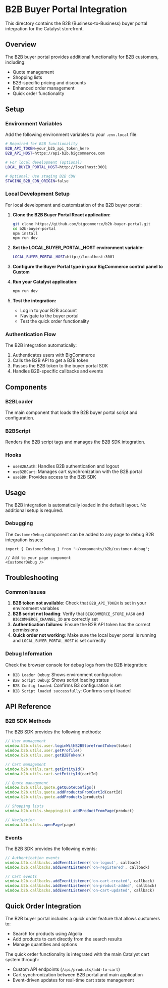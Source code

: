 # B2B Buyer Portal Integration

This directory contains the B2B (Business-to-Business) buyer portal integration for the Catalyst storefront.

## Overview

The B2B buyer portal provides additional functionality for B2B customers, including:
- Quote management
- Shopping lists
- B2B-specific pricing and discounts
- Enhanced order management
- Quick order functionality

## Setup

### Environment Variables

Add the following environment variables to your `.env.local` file:

```bash
# Required for B2B functionality
B2B_API_TOKEN=your_b2b_api_token_here
B2B_API_HOST=https://api-b2b.bigcommerce.com

# For local development (optional)
LOCAL_BUYER_PORTAL_HOST=http://localhost:3001

# Optional: Use staging B2B CDN
STAGING_B2B_CDN_ORIGIN=false
```

### Local Development Setup

For local development and customization of the B2B buyer portal:

1. **Clone the B2B Buyer Portal React application:**
   ```bash
   git clone https://github.com/bigcommerce/b2b-buyer-portal.git
   cd b2b-buyer-portal
   npm install
   npm run dev
   ```

2. **Set the LOCAL_BUYER_PORTAL_HOST environment variable:**
   ```bash
   LOCAL_BUYER_PORTAL_HOST=http://localhost:3001
   ```

3. **Configure the Buyer Portal type in your BigCommerce control panel to Custom**

4. **Run your Catalyst application:**
   ```bash
   npm run dev
   ```

5. **Test the integration:**
   - Log in to your B2B account
   - Navigate to the buyer portal
   - Test the quick order functionality

### Authentication Flow

The B2B integration automatically:
1. Authenticates users with BigCommerce
2. Calls the B2B API to get a B2B token
3. Passes the B2B token to the buyer portal SDK
4. Handles B2B-specific callbacks and events

## Components

### B2BLoader
The main component that loads the B2B buyer portal script and configuration.

### B2BScript
Renders the B2B script tags and manages the B2B SDK integration.

### Hooks

- `useB2BAuth`: Handles B2B authentication and logout
- `useB2BCart`: Manages cart synchronization with the B2B portal
- `useSDK`: Provides access to the B2B SDK

## Usage

The B2B integration is automatically loaded in the default layout. No additional setup is required.

### Debugging

The `CustomerDebug` component can be added to any page to debug B2B integration issues:

```tsx
import { CustomerDebug } from '~/components/b2b/customer-debug';

// Add to your page component
<CustomerDebug />
```

## Troubleshooting

### Common Issues

1. **B2B token not available**: Check that `B2B_API_TOKEN` is set in your environment variables
2. **B2B script not loading**: Verify that `BIGCOMMERCE_STORE_HASH` and `BIGCOMMERCE_CHANNEL_ID` are correctly set
3. **Authentication failures**: Ensure the B2B API token has the correct permissions
4. **Quick order not working**: Make sure the local buyer portal is running and `LOCAL_BUYER_PORTAL_HOST` is set correctly

### Debug Information

Check the browser console for debug logs from the B2B integration:
- `B2B Loader Debug`: Shows environment configuration
- `B2B Script Debug`: Shows script loading status
- `B2B Config loaded`: Confirms B3 configuration is set
- `B2B Script loaded successfully`: Confirms script loaded

## API Reference

### B2B SDK Methods

The B2B SDK provides the following methods:

```typescript
// User management
window.b2b.utils.user.loginWithB2BStorefrontToken(token)
window.b2b.utils.user.getProfile()
window.b2b.utils.user.getB2BToken()

// Cart management
window.b2b.utils.cart.getEntityId()
window.b2b.utils.cart.setEntityId(cartId)

// Quote management
window.b2b.utils.quote.getQuoteConfigs()
window.b2b.utils.quote.addProductsFromCartId(cartId)
window.b2b.utils.quote.addProducts(products)

// Shopping lists
window.b2b.utils.shoppingList.addProductFromPage(product)

// Navigation
window.b2b.utils.openPage(page)
```

### Events

The B2B SDK provides the following events:

```typescript
// Authentication events
window.b2b.callbacks.addEventListener('on-logout', callback)
window.b2b.callbacks.addEventListener('on-registered', callback)

// Cart events
window.b2b.callbacks.addEventListener('on-cart-created', callback)
window.b2b.callbacks.addEventListener('on-product-added', callback)
window.b2b.callbacks.addEventListener('on-cart-updated', callback)
```

## Quick Order Integration

The B2B buyer portal includes a quick order feature that allows customers to:
- Search for products using Algolia
- Add products to cart directly from the search results
- Manage quantities and options

The quick order functionality is integrated with the main Catalyst cart system through:
- Custom API endpoints (`/api/products/add-to-cart`)
- Cart synchronization between B2B portal and main application
- Event-driven updates for real-time cart state management 